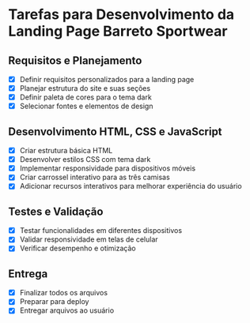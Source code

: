 # Tarefas para Desenvolvimento da Landing Page Barreto Sportwear

## Requisitos e Planejamento
- [x] Definir requisitos personalizados para a landing page
- [x] Planejar estrutura do site e suas seções
- [x] Definir paleta de cores para o tema dark
- [x] Selecionar fontes e elementos de design

## Desenvolvimento HTML, CSS e JavaScript
- [x] Criar estrutura básica HTML
- [x] Desenvolver estilos CSS com tema dark
- [x] Implementar responsividade para dispositivos móveis
- [x] Criar carrossel interativo para as três camisas
- [x] Adicionar recursos interativos para melhorar experiência do usuário

## Testes e Validação
- [x] Testar funcionalidades em diferentes dispositivos
- [x] Validar responsividade em telas de celular
- [x] Verificar desempenho e otimização

## Entrega
- [x] Finalizar todos os arquivos
- [x] Preparar para deploy
- [x] Entregar arquivos ao usuário
